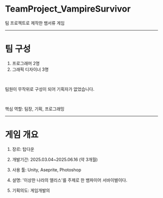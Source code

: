 
# TeamProject_VampireSurvivor
팀 프로젝트로 제작한 뱀서류 게임

---
# 팀 구성
1. 프로그래머 2명
2. 그래픽 디자이너 3명

<br>

팀원이 무작위로 구성이 되어 기획자가 없었습니다.

<br>

핵심 역할: 팀장, 기획, 프로그래밍

---
# 게임 개요
1. 장르: 탑다운
   
2. 개발기간: 2025.03.04~2025.06.16 (약 3개월)
   
3. 사용 툴: Unity, Aseprite, Photoshop
   
4. 설명: '이상한 나라의 앨리스'를 주제로 한 뱀파이어 서바이벌이다.
   
5. 기획의도: 게임개발의
   
